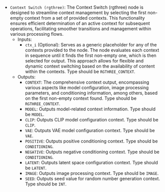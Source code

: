 - `Context Switch (rgthree)`: The Context Switch (rgthree) node is designed to streamline context management by selecting the first non-empty context from a set of provided contexts. This functionality ensures efficient determination of an active context for subsequent operations, facilitating smoother transitions and management within various processing flows.
    - Inputs:
        - `ctx_i` (Optional): Serves as a generic placeholder for any of the contexts provided to the node. The node evaluates each context in sequence until it finds the first non-empty one, which is then selected for output. This approach allows for flexible and dynamic context switching based on the availability of content within the contexts. Type should be `RGTHREE_CONTEXT`.
    - Outputs:
        - `CONTEXT`: The comprehensive context output, encompassing various aspects like model configuration, image processing parameters, and conditioning information, among others, based on the first non-empty context found. Type should be `RGTHREE_CONTEXT`.
        - `MODEL`: Outputs model-related context information. Type should be `MODEL`.
        - `CLIP`: Outputs CLIP model configuration context. Type should be `CLIP`.
        - `VAE`: Outputs VAE model configuration context. Type should be `VAE`.
        - `POSITIVE`: Outputs positive conditioning context. Type should be `CONDITIONING`.
        - `NEGATIVE`: Outputs negative conditioning context. Type should be `CONDITIONING`.
        - `LATENT`: Outputs latent space configuration context. Type should be `LATENT`.
        - `IMAGE`: Outputs image processing context. Type should be `IMAGE`.
        - `SEED`: Outputs seed value for random number generation context. Type should be `INT`.
